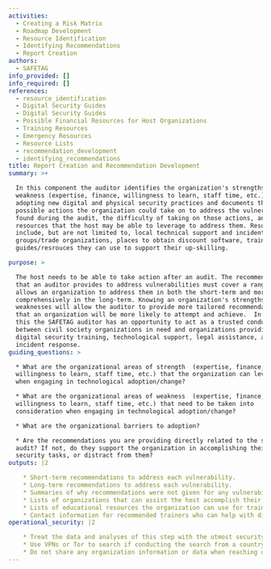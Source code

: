 ```yaml
---
activities:
  - Creating a Risk Matrix
  - Roadmap Development
  - Resource Identification
  - Identifying Recommendations
  - Report Creation
authors:
  - SAFETAG
info_provided: []
info_required: []
references:
  - resource_identification
  - Digital Security Guides
  - Digital Security Guides
  - Possible Financial Resources for Host Organizations
  - Training Resources
  - Emergency Resources
  - Resource Lists
  - recommendation_development
  - identifying_recommendations
title: Report Creation and Recommendation Development
summary: >+

  In this component the auditor identifies the organization's strengths and
  weakness (expertise, finance, willingness to learn, staff time, etc.) to
  adopting new digital and physical security practices and documents the
  possible actions the organization could take on to address the vulnerabilities
  found during the audit, the difficulty of taking on those actions, and the
  resources that the host may be able to leverage to address them. Resources can
  include, but are not limited to, local technical support and incident response
  groups/trade organizations, places to obtain discount software, trainers, and
  guides/resrouces they can use to support their up-skilling.

purpose: >

  The host needs to be able to take action after an audit. The recommendations
  that an auditor provides to address vulnerabilities must cover a range that
  allows an organization to address them in both the short-term and more
  comprehensively in the long-term. Knowing an organization's strengths and
  weaknesses will allow the auditor to provide more tailored recommendations
  that an organization will be more likely to attempt and achieve.  In doing
  this the SAFETAG auditor has an opportunity to act as a trusted conduit
  between civil society organizations in need and organizations providing
  digital security training, technological support, legal assistance, and
  incident response. 
guiding_questions: >

  * What are the organizational areas of strength  (expertise, finance,
  willingness to learn, staff time, etc.) that the organization can leverage
  when engaging in technological adoption/change?

  * What are the organizational areas of weakness  (expertise, finance,
  willingness to learn, staff time, etc.) that need to be taken into
  consideration when engaging in technological adoption/change?

  * What are the organizational barriers to adoption?

  * Are the recommendations you are providing directly related to the security
  audit? If not, do they support the organization in accomplishing their
  security tasks, or distract from them? 
outputs: |2

    * Short-term recommendations to address each vulnerability.
    * Long-term recommendations to address each vulnerability.
    * Summaries of why recommendations were not given for any vulnerabilities or adversaries.
    * Lists of organizations that can assist the host accomplish their task.
    * Lists of educational resources the organization can use for training.
    * Contact information for recommended trainers who can help with digital security training.
operational_security: |2

    * Treat the data and analyses of this step with the utmost security.
    * Use VPNs or Tor to search if conducting the search from a country that is highly competitive with the organization's country, or is known to surveil.
    * Do not share any organization information or data when reaching out to possible resources.
---
```


